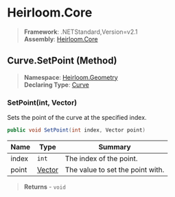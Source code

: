 # Heirloom.Core

> **Framework**: .NETStandard,Version=v2.1  
> **Assembly**: [Heirloom.Core][0]

## Curve.SetPoint (Method)

> **Namespace**: [Heirloom.Geometry][0]  
> **Declaring Type**: [Curve][1]

### SetPoint(int, Vector)

Sets the point of the curve at the specified index.

```cs
public void SetPoint(int index, Vector point)
```

| Name  | Type        | Summary                          |
|-------|-------------|----------------------------------|
| index | `int`       | The index of the point.          |
| point | [Vector][2] | The value to set the point with. |

> **Returns** - `void`

[0]: ../../../Heirloom.Core.md
[1]: ../Curve.md
[2]: ../../Heirloom/Vector.md
